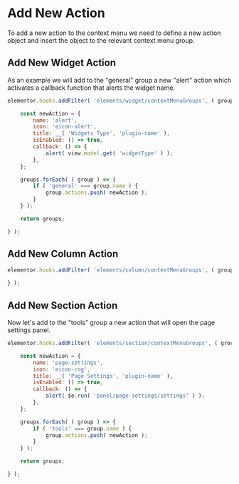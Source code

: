 # Add New Action

To add a new action to the context menu we need to define a new action object and insert the object to the relevant context menu group.

## Add New Widget Action

As an example we will add to the "general" group a new "alert" action which activates a callback function that alerts the widget name.

```js {1}
elementor.hooks.addFilter( 'elements/widget/contextMenuGroups', ( groups, view ) => {

	const newAction = {
		name: 'alert',
		icon: 'eicon-alert',
		title: __( 'Widgets Type', 'plugin-name' ),
		isEnabled: () => true,
		callback: () => {
			alert( view.model.get( 'widgetType' ) );
		},
	};

	groups.forEach( ( group ) => {
		if ( 'general' === group.name ) {
			group.actions.push( newAction );
		}
	} );

	return groups;

} );
```

## Add New Column Action

```js {1}
elementor.hooks.addFilter( 'elements/column/contextMenuGroups', ( groups, view ) => {

} );
```

## Add New Section Action

Now let's add to the "tools" group a new action that will open the page settings panel.

```js {1}
elementor.hooks.addFilter( 'elements/section/contextMenuGroups', ( groups, view ) => {

	const newAction = {
		name: 'page-settings',
		icon: 'eicon-cog',
		title: __( 'Page Settings', 'plugin-name' ),
		isEnabled: () => true,
		callback: () => {
			alert( $e.run( 'panel/page-settings/settings' ) );
		},
	};

	groups.forEach( ( group ) => {
		if ( 'tools' === group.name ) {
			group.actions.push( newAction );
		}
	} );

	return groups;

} );
```
